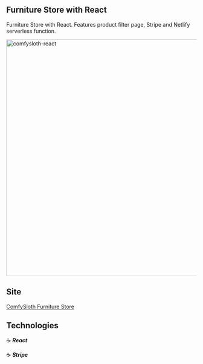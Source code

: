 ## Furniture Store with React

Furniture Store with React. Features product filter page, Stripe and Netlify serverless function.

<img width="625" alt="comfysloth-react" src="https://user-images.githubusercontent.com/43181662/186527520-0bebfcc4-b93d-4743-b890-515197351e70.png">

## Site

<a href="" target="_blank">ComfySloth Furniture Store</a>

## Technologies

:coffee: **_React_**

:coffee: **_Stripe_**
